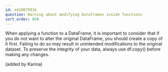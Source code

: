```yaml
---
id: e41007991b
question: Warning about modifying Dataframes inside functions
sort_order: 850
---
```


When applying a function to a DataFrame, it is important to consider that if you do not want to alter the original DataFrame, you should create a copy of it first. Failing to do so may result in unintended modifications to the original dataset. To preserve the integrity of your data, always use df.copy() before making any changes.

(added by Karina)

